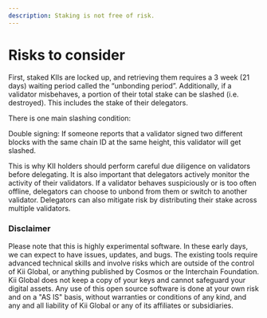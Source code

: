 ```yaml
---
description: Staking is not free of risk.
---
```


# Risks to consider

First, staked KIIs are locked up, and retrieving them requires a 3 week (21 days) waiting period called the “unbonding period”. Additionally, if a validator misbehaves, a portion of their total stake can be slashed (i.e. destroyed). This includes the stake of their delegators.

There is one main slashing condition:

Double signing: If someone reports that a validator signed two different blocks with the same chain ID at the same height, this validator will get slashed.

This is why KII holders should perform careful due diligence on validators before delegating. It is also important that delegators actively monitor the activity of their validators. If a validator behaves suspiciously or is too often offline, delegators can choose to unbond from them or switch to another validator. Delegators can also mitigate risk by distributing their stake across multiple validators.

### Disclaimer

Please note that this is highly experimental software. In these early days, we can expect to have issues, updates, and bugs. The existing tools require advanced technical skills and involve risks which are outside of the control of Kii Global, or anything published by Cosmos or the Interchain Foundation. Kii Global does not keep a copy of your keys and cannot safeguard your digital assets. Any use of this open source software is done at your own risk and on a "AS IS" basis, without warranties or conditions of any kind, and any and all liability of Kii Global or any of its affiliates or subsidiaries.
